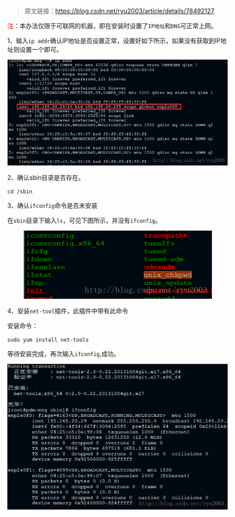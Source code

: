 > 原文链接：<https://blog.csdn.net/ryu2003/article/details/78492127>

<font color=red>注</font>：本办法仅限于可联网的机器，即在安装时设置了`IP地址`和`DNS`可正常上网。

1、输入`ip addr`确认IP地址是否设置正常，设置好如下所示，如果没有获取到IP地址则设置一个即可。 

<div align=center>

![ifconfig](./imgs/80.png "ifconfig示意图")
<div align=left>

2、确认sbin目录是否存在。

	cd /sbin

3、确认`ifconfig`命令是否未安装

在`sbin`目录下输入`ls`，可见下图所示，并没有`ifconfig`。 
<div align=center>

![ifconfig](./imgs/81.png "ifconfig示意图")
<div align=left>

4、安装`net-tool`插件，此插件中带有此命令 

安装命令：

	sudo yum install net-tools

等待安装完成，再次输入`ifconfig`,成功。 

<div align=center>

![ifconfig](./imgs/82.png "ifconfig示意图")
<div align=left>

 